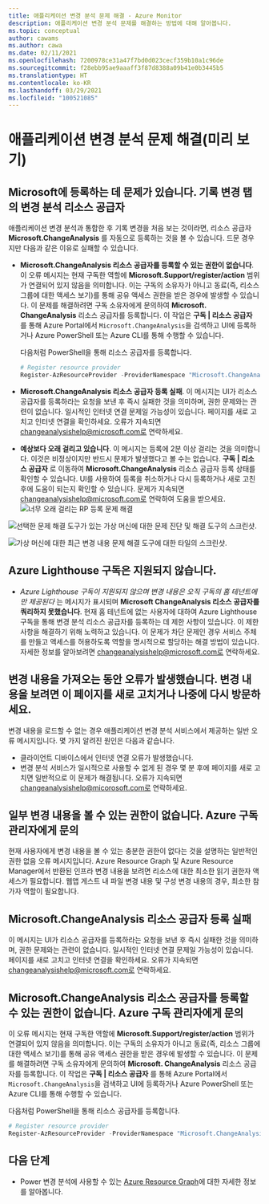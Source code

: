 ```yaml
---
title: 애플리케이션 변경 분석 문제 해결 - Azure Monitor
description: 애플리케이션 변경 분석 문제를 해결하는 방법에 대해 알아봅니다.
ms.topic: conceptual
author: cawams
ms.author: cawa
ms.date: 02/11/2021
ms.openlocfilehash: 7200978ce31a47f7bd0d023cecf359b10a1c96de
ms.sourcegitcommit: f28ebb95ae9aaaff3f87d8388a09b41e0b3445b5
ms.translationtype: HT
ms.contentlocale: ko-KR
ms.lasthandoff: 03/29/2021
ms.locfileid: "100521085"
---
```

# <a name="troubleshoot-application-change-analysis-preview"></a>애플리케이션 변경 분석 문제 해결(미리 보기)

## <a name="having-trouble-registering-microsoft-change-analysis-resource-provider-from-change-history-tab"></a>Microsoft에 등록하는 데 문제가 있습니다. 기록 변경 탭의 변경 분석 리소스 공급자

애플리케이션 변경 분석과 통합한 후 기록 변경을 처음 보는 것이라면, 리소스 공급자 **Microsoft.ChangeAnalysis** 를 자동으로 등록하는 것을 볼 수 있습니다. 드문 경우지만 다음과 같은 이유로 실패할 수 있습니다.

- **Microsoft.ChangeAnalysis 리소스 공급자를 등록할 수 있는 권한이 없습니다**. 이 오류 메시지는 현재 구독한 역할에 **Microsoft.Support/register/action** 범위가 연결되어 있지 않음을 의미합니다. 이는 구독의 소유자가 아니고 동료(즉, 리소스 그룹에 대한 액세스 보기)를 통해 공유 액세스 권한을 받은 경우에 발생할 수 있습니다. 이 문제를 해결하려면 구독 소유자에게 문의하여 **Microsoft. ChangeAnalysis** 리소스 공급자를 등록합니다. 이 작업은 **구독 | 리소스 공급자** 를 통해 Azure Portal에서 ```Microsoft.ChangeAnalysis```을 검색하고 UI에 등록하거나 Azure PowerShell 또는 Azure CLI를 통해 수행할 수 있습니다.

    다음처럼 PowerShell을 통해 리소스 공급자를 등록합니다.
    ```PowerShell
    # Register resource provider
    Register-AzResourceProvider -ProviderNamespace "Microsoft.ChangeAnalysis"
    ```

- **Microsoft.ChangeAnalysis 리소스 공급자 등록 실패**. 이 메시지는 UI가 리소스 공급자를 등록하라는 요청을 보낸 후 즉시 실패한 것을 의미하며, 권한 문제와는 관련이 없습니다. 일시적인 인터넷 연결 문제일 가능성이 있습니다. 페이지를 새로 고치고 인터넷 연결을 확인하세요. 오류가 지속되면 changeanalysishelp@microsoft.com로 연락하세요.

- **예상보다 오래 걸리고 있습니다**. 이 메시지는 등록에 2분 이상 걸리는 것을 의미합니다. 이것은 비정상이지만 반드시 문제가 발생했다고 볼 수는 없습니다. **구독 | 리소스 공급자** 로 이동하여 **Microsoft.ChangeAnalysis** 리소스 공급자 등록 상태를 확인할 수 있습니다. UI를 사용하여 등록을 취소하거나 다시 등록하거나 새로 고친 후에 도움이 되는지 확인할 수 있습니다. 문제가 지속되면 changeanalysishelp@microsoft.com로 연락하여 도움을 받으세요.
    ![너무 오래 걸리는 RP 등록 문제 해결](./media/change-analysis/troubleshoot-registration-taking-too-long.png)

![선택한 문제 해결 도구가 있는 가상 머신에 대한 문제 진단 및 해결 도구의 스크린샷.](./media/change-analysis/vm-dnsp-troubleshootingtools.png)

![가상 머신에 대한 최근 변경 내용 문제 해결 도구에 대한 타일의 스크린샷.](./media/change-analysis/analyze-recent-changes.png)

## <a name="azure-lighthouse-subscription-is-not-supported"></a>Azure Lighthouse 구독은 지원되지 않습니다.

- *Azure Lighthouse 구독이 지원되지 않으며 변경 내용은 오직 구독의 홈 테넌트에만 제공된다* 는 메시지가 표시되며 **Microsoft ChangeAnalysis 리소스 공급자를 쿼리하지 못했습니다**. 현재 홈 테넌트에 없는 사용자에 대하여 Azure Lighthouse 구독을 통해 변경 분석 리소스 공급자를 등록하는 데 제한 사항이 있습니다. 이 제한 사항을 해결하기 위해 노력하고 있습니다. 이 문제가 차단 문제인 경우 서비스 주체를 만들고 액세스를 허용하도록 역할을 명시적으로 할당하는 해결 방법이 있습니다.  자세한 정보를 알아보려면 changeanalysishelp@microsoft.com로 연락하세요.

## <a name="an-error-occurred-while-getting-changes-please-refresh-this-page-or-come-back-later-to-view-changes"></a>변경 내용을 가져오는 동안 오류가 발생했습니다. 변경 내용을 보려면 이 페이지를 새로 고치거나 나중에 다시 방문하세요.

변경 내용을 로드할 수 없는 경우 애플리케이션 변경 분석 서비스에서 제공하는 일반 오류 메시지입니다. 몇 가지 알려진 원인은 다음과 같습니다.

- 클라이언트 디바이스에서 인터넷 연결 오류가 발생했습니다.
- 변경 분석 서비스가 일시적으로 사용할 수 없게 된 경우 몇 분 후에 페이지를 새로 고치면 일반적으로 이 문제가 해결됩니다. 오류가 지속되면 changeanalysishelp@micorosoft.com로 연락하세요.

## <a name="you-dont-have-enough-permissions-to-view-some-changes-contact-your-azure-subscription-administrator"></a>일부 변경 내용을 볼 수 있는 권한이 없습니다. Azure 구독 관리자에게 문의

현재 사용자에게 변경 내용을 볼 수 있는 충분한 권한이 없다는 것을 설명하는 일반적인 권한 없음 오류 메시지입니다. Azure Resource Graph 및 Azure Resource Manager에서 반환된 인프라 변경 내용을 보려면 리소스에 대한 최소한 읽기 권한자 액세스가 필요합니다. 웹앱 게스트 내 파일 변경 내용 및 구성 변경 내용의 경우, 최소한 참가자 역할이 필요합니다.

## <a name="failed-to-register-microsoftchangeanalysis-resource-provider"></a>Microsoft.ChangeAnalysis 리소스 공급자 등록 실패

이 메시지는 UI가 리소스 공급자를 등록하라는 요청을 보낸 후 즉시 실패한 것을 의미하며, 권한 문제와는 관련이 없습니다. 일시적인 인터넷 연결 문제일 가능성이 있습니다. 페이지를 새로 고치고 인터넷 연결을 확인하세요. 오류가 지속되면 changeanalysishelp@microsoft.com로 연락하세요.

## <a name="you-dont-have-enough-permissions-to-register-microsoftchangeanalysis-resource-provider-contact-your-azure-subscription-administrator"></a>Microsoft.ChangeAnalysis 리소스 공급자를 등록할 수 있는 권한이 없습니다. Azure 구독 관리자에게 문의

이 오류 메시지는 현재 구독한 역할에 **Microsoft.Support/register/action** 범위가 연결되어 있지 않음을 의미합니다. 이는 구독의 소유자가 아니고 동료(즉, 리소스 그룹에 대한 액세스 보기)를 통해 공유 액세스 권한을 받은 경우에 발생할 수 있습니다. 이 문제를 해결하려면 구독 소유자에게 문의하여 **Microsoft. ChangeAnalysis** 리소스 공급자를 등록합니다. 이 작업은 **구독 | 리소스 공급자** 를 통해 Azure Portal에서 ```Microsoft.ChangeAnalysis```을 검색하고 UI에 등록하거나 Azure PowerShell 또는 Azure CLI를 통해 수행할 수 있습니다.

다음처럼 PowerShell을 통해 리소스 공급자를 등록합니다.

```PowerShell
# Register resource provider
Register-AzResourceProvider -ProviderNamespace "Microsoft.ChangeAnalysis"
```

## <a name="next-steps"></a>다음 단계

- Power 변경 분석에 사용할 수 있는 [Azure Resource Graph](../../governance/resource-graph/overview.md)에 대한 자세한 정보를 알아봅니다.